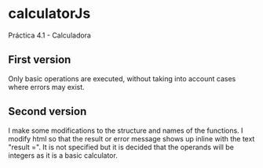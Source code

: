 # calculatorJs
Práctica 4.1 - Calculadora

## First version
Only basic operations are executed, without taking into account cases where errors may exist.

## Second version
I make some modifications to the structure and names of the functions. 
I modify html so that the result or error message shows up inline with the text "result =".
It is not specified but it is decided that the operands will be integers as it is a basic calculator.